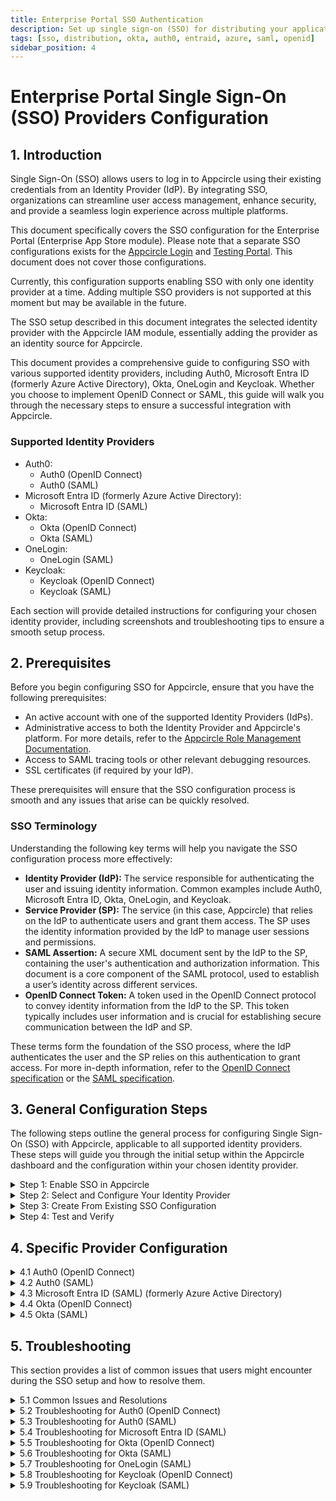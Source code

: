 ```yaml
---
title: Enterprise Portal SSO Authentication
description: Set up single sign-on (SSO) for distributing your applications, enhancing security and simplifying the login process.
tags: [sso, distribution, okta, auth0, entraid, azure, saml, openid]
sidebar_position: 4
---
```


# Enterprise Portal Single Sign-On (SSO) Providers Configuration

## 1. Introduction

Single Sign-On (SSO) allows users to log in to Appcircle using their existing credentials from an Identity Provider (IdP). By integrating SSO, organizations can streamline user access management, enhance security, and provide a seamless login experience across multiple platforms.

This document specifically covers the SSO configuration for the Enterprise Portal (Enterprise App Store module). Please note that a separate SSO configurations exists for the [Appcircle Login](/account/my-organization/security/authentications/sso-authentication) and [Testing Portal](/account/my-organization/security/authentications/distribution-sso-authentication). This document does not cover those configurations.

Currently, this configuration supports enabling SSO with only one identity provider at a time. Adding multiple SSO providers is not supported at this moment but may be available in the future.

The SSO setup described in this document integrates the selected identity provider with the Appcircle IAM module, essentially adding the provider as an identity source for Appcircle.

This document provides a comprehensive guide to configuring SSO with various supported identity providers, including Auth0, Microsoft Entra ID (formerly Azure Active Directory), Okta, OneLogin and Keycloak. Whether you choose to implement OpenID Connect or SAML, this guide will walk you through the necessary steps to ensure a successful integration with Appcircle.


### Supported Identity Providers

- Auth0:
    - Auth0 (OpenID Connect)
    - Auth0 (SAML)
- Microsoft Entra ID (formerly Azure Active Directory):
    - Microsoft Entra ID (SAML)
- Okta:
    - Okta (OpenID Connect)
    - Okta (SAML)
- OneLogin:
    - OneLogin (SAML)
- Keycloak:
    - Keycloak (OpenID Connect)
    - Keycloak (SAML)

Each section will provide detailed instructions for configuring your chosen identity provider, including screenshots and troubleshooting tips to ensure a smooth setup process.

## 2. Prerequisites

Before you begin configuring SSO for Appcircle, ensure that you have the following prerequisites:

- An active account with one of the supported Identity Providers (IdPs).
- Administrative access to both the Identity Provider and Appcircle's platform. For more details, refer to the [Appcircle Role Management Documentation](/account/my-organization/profile-and-team/role-management#organization-management-permissions).
- Access to SAML tracing tools or other relevant debugging resources.
- SSL certificates (if required by your IdP).

These prerequisites will ensure that the SSO configuration process is smooth and any issues that arise can be quickly resolved.


### SSO Terminology

Understanding the following key terms will help you navigate the SSO configuration process more effectively:

- **Identity Provider (IdP):** The service responsible for authenticating the user and issuing identity information. Common examples include Auth0, Microsoft Entra ID, Okta, OneLogin, and Keycloak.
- **Service Provider (SP):** The service (in this case, Appcircle) that relies on the IdP to authenticate users and grant them access. The SP uses the identity information provided by the IdP to manage user sessions and permissions.
- **SAML Assertion:** A secure XML document sent by the IdP to the SP, containing the user's authentication and authorization information. This document is a core component of the SAML protocol, used to establish a user’s identity across different services.
- **OpenID Connect Token:** A token used in the OpenID Connect protocol to convey identity information from the IdP to the SP. This token typically includes user information and is crucial for establishing secure communication between the IdP and SP.

These terms form the foundation of the SSO process, where the IdP authenticates the user and the SP relies on this authentication to grant access. For more in-depth information, refer to the [OpenID Connect specification](https://openid.net/developers/how-connect-works/) or the [SAML specification](https://docs.oasis-open.org/security/saml/v2.0/saml-core-2.0-os.pdf).

## 3. General Configuration Steps

The following steps outline the general process for configuring Single Sign-On (SSO) with Appcircle, applicable to all supported identity providers. These steps will guide you through the initial setup within the Appcircle dashboard and the configuration within your chosen identity provider.

<details>
    <summary>Step 1: Enable SSO in Appcircle</summary>
  
Begin by enabling SSO within your Appcircle organization settings. Follow these steps:

1. In the Appcircle dashboard, navigate to the **Organization** section located on the far left sidebar.
2. On the **My Organization** screen, select **Security** from the left-hand menu.
3. On the **Security** screen, locate the **Authentications** section on the far right, find **Enterprise Portal SSO Login**, and click **Add New**.

<Screenshot url='https://cdn.appcircle.io/docs/assets/store-sso-add-new.png' />

4. The **Manage Appcircle SSO Login** window will open, presenting two options:
    - **Create New Authentication**
    - **Create From Existing Authentication**
You can create new configuration or create from existing configuration. Click on the **Create New Authentication** section to create new configuration.
Please refer the **Step 3: Create From Existing SSO Configuration** section in the 3. General Configuration Steps.

<Screenshot url='https://cdn.appcircle.io/docs/assets/store-sso-create-options.png' />

5. The **Create New Authentication** window will open, presenting two options:
    - **Set up OpenID Connect Provider**
    - **Set up SAML SSO Provider**
  
    Select the option that corresponds to the identity provider you will configure.

<Screenshot url='https://cdn.appcircle.io/docs/assets/sso-form_v3.png' />

6. In the setup window, manually enter a unique **Alias** for your organization.
7. Additionally, enter a **Display Name** for your organization.
8. After setting the alias and Display Name, Appcircle will automatically generate the **Store Redirect URL** specific to your configuration. **Store Redirect URL**  must be used in your identity provider's settings to ensure proper redirection after authentication.

<Screenshot url='https://cdn.appcircle.io/docs/assets/sso-openid1_v3.png' />

Ensure that the alias and Display Name you choose are unique and easily identifiable, as they are essential for the SSO authentication process. The **Store Redirect URL** is crucial for your SSO setup, so be sure to copy and save it for use in the following steps.

</details>

<details>
  <summary>Step 2: Select and Configure Your Identity Provider</summary>

After enabling SSO and setting your alias, proceed to select and configure your identity provider:

1. Depending on the option you selected in the previous step, you will either be configuring an OpenID Connect or SAML provider.
2. Follow the specific steps for your chosen provider to enter the necessary configuration details, including Client ID, Client Secret, and other required parameters.
3. Use the previously generated **Store Redirect URL** provided by Appcircle when configuring your identity provider settings to ensure proper redirection after authentication.

Only one SSO provider can be configured at a time.

</details>

<details>
  <summary>Step 3: Create From Existing SSO Configuration</summary>

  Appcircle allows you to create a new SSO configuration based on an existing one, ensuring a smooth and efficient setup experience. 

:::caution

**Important:** If you're using SAML for SSO, some identity providers, like Okta, restrict you to a single SAML Entity ID. In this case, the Create From Existing SSO feature cannot be used.
:::
 
1. Navigate to the **Organization > Security > Authentications** section on your dashboard.
2. Select the **Add New** on the **Store Portal SSO Login**

<Screenshot url='https://cdn.appcircle.io/docs/assets/security-authentications.png' /> 

3. Select the **Create New Authentication** and then select the **Create From Existing SSO Configuration**

Existing SSO configurations will be listed in screen. Select one of them and click on **Next**.

<Screenshot url='https://cdn.appcircle.io/docs/assets/sso-create-from-existing.png' /> 

- On the Create SSO Configuration screen, fill in the **Alias** and **Display Name** and **Credential** fields (all other values are prefilled). Customize as needed, then click **Save**.

<Screenshot url='https://cdn.appcircle.io/docs/assets/sso-openid1_v3.png' />

- Copy the Redirect URL and go to your identity provider. Paste it into the appropriate field.

</details>

<details>
  <summary>Step 4: Test and Verify </summary>

After completing the SSO configuration, it's essential to test and ensure everything is functioning correctly. The following steps outline the testing process.

Begin by enabling SSO for the Enterprise App Store. Follow these steps:

1. In the Appcircle dashboard, navigate to the **Enterprise App Store** section located on the far left sidebar.
2. On the **Enterprise App Store** screen, select **Settings** from the left-hand menu.
3. Click on the **Activate** button next to SSO Login.

<Screenshot url="https://cdn.appcircle.io/docs/assets/2777-enterprisestore-sso-login.png" />

4. Follow [Enterprise App Store Documentation](/enterprise-app-store/enterprise-app-store-profile) to test the integration.

</details>

## 4. Specific Provider Configuration

<details>
  <summary>4.1 Auth0 (OpenID Connect)</summary>

Auth0 is a popular identity provider that supports the OpenID Connect protocol, which can be integrated with Appcircle for secure authentication.

#### Step 1: Create an Application in Auth0

To start, log in to your Auth0 dashboard and create a new application for Appcircle:

1. In the Auth0 dashboard, navigate to the **Applications** section.
2. Click **Create Application** and choose a name for your application (e.g., "Appcircle SSO - OpenID").

<Screenshot url="https://cdn.appcircle.io/docs/assets/authcreateapp.png" />

3. Select **Regular Web Applications** as the application type.
4. Click **Create** button.

<Screenshot url="https://cdn.appcircle.io/docs/assets/authwebapp.png" />

5. Once application created, navigate to the **Settings** of application.
6. Take note of the **Client ID** and **Client Secret**, which will be needed later.

<Screenshot url="https://cdn.appcircle.io/docs/assets/authopenidsettings1.png" />

#### Step 2: Configure Callback URLs in Auth0

Next, configure the callback URLs in Auth0 to ensure proper redirection to Appcircle after authentication:

1. In the Auth0 dashboard, go to the **Settings** tab of your application.
2. In the **Allowed Callback URLs** field, enter the **Store Redirect URL** (created using the alias in "Step 1: Enable SSO in Appcircle" from the "General Configuration Steps" section)

**Example Callback URL:** `https://auth.appcircle.io/auth/realms/store/broker/identity-{your-alias}/endpoint`

<Screenshot url="https://cdn.appcircle.io/docs/assets/store-sso-auth0-redirect-url.png" />


3. Click on the **Save Changes** button.

#### Step 3: Download OpenID Configuration from Auth0

Instead of writing all the settings of OpenID, you can download the settings file from Auth0 and import in Appcircle. Download the OpenID configuration JSON file from Auth0 with following steps.

1. In the Auth0 dashboard, go to the **Settings** tab of your application.
2. Scroll to the bottom of the page and expand the **Advanced Settings** section.
3. Navigate to the **Endpoints** tab. 
4. Copy and open **OpenID Configuration** URL in different tab in your browser.
5. Save **OpenID Configuration** as json file.

<Screenshot url="https://cdn.appcircle.io/docs/assets/authopenidsettings2.png" />

#### Step 4: Upload OpenID Configuration to Appcircle

Now, upload the OpenID configuration JSON file to Appcircle and complete the configuration:

1. Navigate to the **Set up OpenID Connect Provider** screen in Appcircle, which you accessed during the SSO setup in the "General Configuration Steps."
2. Choose the **Client secret sent as basic auth** as Client Authentication
3. Enter the **Client ID** and **Client Secret** that you noted earlier from Auth0.
4. Upload the downloaded OpenID configuration JSON file to Appcircle.

<Screenshot url="https://cdn.appcircle.io/docs/assets/sso-oidc-client-credentials-and-upload.png" />

5. Click **Save** to finalize the SSO setup.

</details>

<details>
  <summary>4.2 Auth0 (SAML)</summary>

Auth0 supports the SAML protocol, allowing integration with Appcircle for secure authentication.

#### Step 1: Create a SAML Application in Auth0

To start, log in to your Auth0 dashboard and create a new SAML application for Appcircle:

1. In the Auth0 dashboard, navigate to the **Applications** section.
2. Click **Create Application** and choose a name for your application (e.g., "Appcircle SSO - SAML").

<Screenshot url="https://cdn.appcircle.io/docs/assets/authcreateapp.png" />

3. Select **Regular Web Applications** as the application type.
4. Click **Create** button.

<Screenshot url="https://cdn.appcircle.io/docs/assets/authwebapp.png" />

#### Step 2: Configure SAML Settings in Auth0

Next, configure the SAML settings in Auth0 to ensure it can authenticate and redirect back to Appcircle:

1. Enable the SAML addon for your Auth0 application through the **Addons** tab in your Auth0 application settings.

<Screenshot url="https://cdn.appcircle.io/docs/assets/authsamlsettings1.png" />

2. Navigate to the **Settings** tab in the opened dialog. Use the following JSON settings to configure the SAML addon:

```
    {
      "nameIdentifierFormat": "urn:oasis:names:tc:SAML:1.1:nameid-format:emailAddress",
      "nameIdentifierProbes": [
        "http://schemas.xmlsoap.org/ws/2005/05/identity/claims/emailaddress"
      ]
    }
```

3. In the **Application Callback URL** field, enter the **Store Redirect URL** (created using the alias in "Step 1: Enable SSO in Appcircle" from the "General Configuration Steps" section), combined by a comma.

**Example Callback URL:** `https://auth.appcircle.io/auth/realms/store/broker/identity-{your-alias}/endpoint`

<Screenshot url="https://cdn.appcircle.io/docs/assets/authsamlsettings2.png" />

4. Download the **SAML metadata** file from Auth0.

This metadata file will be used in the next step to configure Appcircle.

<Screenshot url="https://cdn.appcircle.io/docs/assets/authsamlsettings3.png" />

#### Step 3: Upload SAML Metadata to Appcircle

Now, upload the SAML metadata file to Appcircle and finalize the configuration:

1. Navigate to the **Set up SAML SSO Provider** screen in Appcircle, which you accessed during the SSO setup in the "General Configuration Steps."
2. Upload the downloaded SAML metadata file to Appcircle.

<Screenshot url="https://cdn.appcircle.io/docs/assets/saml-upload-metadata.png" />

Check that the Redirect and SSO URLs are imported correctly. Ensure the X509 Certificate is imported correctly as well. If you need to enter multiple certificates, separate them with a comma. Be sure to remove any new lines or file headers, as this edit box only accepts a long base64 encoded string.

3. Complete any additional configuration settings in Appcircle as required.
5. Click **Save** to finalize the SSO setup.

**Important:** Ensure all settings match those provided in the SAML metadata file to avoid issues with authentication.

</details>


<details>
  <summary>4.3 Microsoft Entra ID (SAML) (formerly Azure Active Directory) </summary>

Microsoft Entra ID supports the SAML protocol, allowing integration with Appcircle for secure authentication. This section will guide you through setting up Microsoft Entra ID as your SAML identity provider for Appcircle.

#### Step 1: Access Microsoft Entra and Create an Enterprise Application

First, log in to your Azure portal as an admin:

1. Log in to Azure portal as an admin and navigate to Azure Services and then click Microsoft Entra ID.

<Screenshot url="https://cdn.appcircle.io/docs/assets/azurecreateapp1.png" />

2. In the Azure portal, go to **Enterprise Applications**

<Screenshot url="https://cdn.appcircle.io/docs/assets/azurecreateapp2.png" />

3. Click **New Application**.

<Screenshot url="https://cdn.appcircle.io/docs/assets/azurecreateapp3.png" />

4. Select **Create your own application**, name it (e.g., "Appcircle SSO - SAML").

<Screenshot url="https://cdn.appcircle.io/docs/assets/azurecreateapp4.png" />

5. Choose **Integrate any other application you don't find in the gallery**.

<Screenshot url="https://cdn.appcircle.io/docs/assets/azurecreateapp5.png" />

6. Click **Create** to set up the application.

#### Step 2: Assign Users to the Enterprise Application

Once the enterprise application is created, you need to assign users to it:

1. Navigate to the created enterprise application and click **Users and Groups**.

<Screenshot url="https://cdn.appcircle.io/docs/assets/azureaddusers.png" />

2. Click **Add User/Group**, search for the user you want to assign, select them, and click **Assign**.

<Screenshot url="https://cdn.appcircle.io/docs/assets/azureaddassignment1.png" />

#### Step 3: Configure SAML-based Sign-on in Microsoft Entra ID

Next, configure the SAML-based sign-on for the Microsoft Entra ID application:

1. In the application settings, navigate to **Single sign-on** and select **SAML** as the sign-on method.

<Screenshot url="https://cdn.appcircle.io/docs/assets/azuressosettings1.png" />

2. Click **Edit** under the **Basic SAML Configuration** section, and set the following:

<Screenshot url="https://cdn.appcircle.io/docs/assets/azuressosettings2.png" />

    - **Identifier (Entity ID)**: Enter `https://auth.appcircle.io/auth/realms/store`.
    - **Reply URL (Assertion Consumer Service URL)**: Enter the **Store Redirect URL** that created using the alias in "Step 1: Enable SSO in Appcircle" from the "General Configuration Steps" section.
    
    **Example Store Redirect URL:** `https://auth.appcircle.io/auth/realms/store/broker/identity-{your-alias}/endpoint`

<Screenshot url="https://cdn.appcircle.io/docs/assets/store-sso-azure-entity-id.png" />

5. Click **Save** to apply the settings.

#### Step 4: Download and Upload SAML Metadata

Now, download the SAML metadata from Microsoft Entra ID and upload it to Appcircle:

1. In the Azure portal, go to the **SAML Signing Certificate** section and download the **Federation Metadata XML** file.

<Screenshot url="https://cdn.appcircle.io/docs/assets/azuressosettings5.png" />

2. Navigate to the **Set up SAML SSO Provider** screen in Appcircle, which you accessed during the SSO setup in the "General Configuration Steps."
3. Upload the downloaded Federation Metadata XML file to Appcircle.

<Screenshot url="https://cdn.appcircle.io/docs/assets/saml-upload-metadata.png" />

4. Review the settings and click **Save** to finalize the configuration.

</details>


<details>
  <summary>4.4 Okta (OpenID Connect)</summary>

Okta supports the OpenID Connect protocol, allowing integration with Appcircle for secure authentication.

#### Step 1: Create an Application in Okta

To start, log in to your Okta dashboard and create a new application for Appcircle:

1. In the Okta dashboard, navigate to **Applications** and click **Create App Integration**.

<Screenshot url="https://cdn.appcircle.io/docs/assets/oktacreateapp.png" />

2. Select **OIDC - OpenID Connect** as the Sign In Method and **Web Application** as the application type.

<Screenshot url="https://cdn.appcircle.io/docs/assets/oktawebapp.png" />

3. Once created, take note of the **Client ID** and **Client Secret**, which will be needed later.

<Screenshot url="https://cdn.appcircle.io/docs/assets/oktaopenidsettings1.png" />

#### Step 2: Configure Callback URLs in Okta

Next, configure the callback URLs in Okta to ensure proper redirection to Appcircle after authentication:

1. Navigate to the settings of the created application in Okta.
2. Add the **Store Redirect URL** (created using the alias in "Step 1: Enable SSO in Appcircle" from the "General Configuration Steps" section) to the **Sign-in redirect URLs** field.

  **Example Store Redirect URL:** `https://auth.appcircle.io/auth/realms/store/broker/identity-{your-alias}/endpoint`
    
<Screenshot url="https://cdn.appcircle.io/docs/assets/store-sso-okta-openid-create-app-redirect-uri.png" />

5. Download the OpenID configuration JSON file from Okta using one of the following URLs:
    - `https://{your_okta_domain}/.well-known/openid-configuration`
    - `https://{your_okta_domain}/oauth2/default/.well-known/openid-configuration?client_id={your_client_id}`

#### Step 3: Upload OpenID Configuration to Appcircle

Now, upload the OpenID configuration JSON file to Appcircle and complete the configuration:

1. Navigate to the **Set up OpenID Connect Provider** screen in Appcircle, which you accessed during the SSO setup in the "General Configuration Steps."
2. Enter your **Client ID** and **Client Secret** that you noted earlier from Okta.
3. Upload the downloaded OpenID configuration JSON file to Appcircle.

<Screenshot url="https://cdn.appcircle.io/docs/assets/sso-oidc-client-credentials-and-upload.png" />

4. Check that the **Authorization** and **Token URLs** are correctly imported. 

5. Click **Save** to finalize the SSO setup.
</details>

<details>
  <summary>4.5 Okta (SAML)</summary>

Okta supports the SAML protocol, allowing integration with Appcircle for secure authentication.

#### Step 1: Create a SAML Application in Okta

To start, log in to your Okta dashboard and create a new application for Appcircle:

. In the Okta dashboard, navigate to **Applications** and click **Create App Integration**.

<Screenshot url="https://cdn.appcircle.io/docs/assets/oktacreateapp.png" />

2. Select **SAML 2.0** as the Sign In Method.

<Screenshot url="https://cdn.appcircle.io/docs/assets/oktacreatesaml.png" />

3. Pick a name and optional logo for the app, then click **Next**.

<Screenshot url="https://cdn.appcircle.io/docs/assets/oktasamlsettings1.png" />

#### Step 2: Configure SAML Settings in Okta

Next, configure the SAML settings in Okta to ensure proper authentication and redirection to Appcircle:

1. In the **Single sign-on URL** field, enter the **Store Redirect URL** (created using the alias in "Step 1: Enable SSO in Appcircle" from the "General Configuration Steps" section).

**Example Store Redirect URL:** `https://auth.appcircle.io/auth/realms/store/broker/identity-{your-alias}/endpoint`

2. For the **Audience URI (SP Entity ID)** field, use the `https://auth.appcircle.io/auth/realms/store`.

<Screenshot url="https://cdn.appcircle.io/docs/assets/store-sso-okta-saml-entity-id.png" />

6. Instead of manually configuring all SAML settings in Appcircle, you can download the SAML metadata XML file from Okta:

Click the **Copy** button next to the Metadata URL and open it in another tab to download the XML file.

<Screenshot url="https://cdn.appcircle.io/docs/assets/oktasamlsettings3-new.png" />

#### Step 3: Upload SAML Metadata to Appcircle

Now, upload the SAML metadata XML file to Appcircle to complete the configuration:

1. Navigate to the **Set up SAML SSO Provider** screen in Appcircle, which you accessed during the SSO setup in the "General Configuration Steps."
2. Upload the downloaded SAML metadata XML file to Appcircle.

<Screenshot url="https://cdn.appcircle.io/docs/assets/saml-upload-metadata.png" />

4. Ensure that the Redirect and SSO URLs are imported correctly. You can check if the X509 Certificate is imported correctly as well. If you want to enter multiple certificates you can separate them by using a comma between them. Please be aware that you need to remove any new lines or file headers from this edit box. This edit box only accepts a long base64 encoded string.

7. Click **Save** to finalize the SSO setup.

</details>

## 5. Troubleshooting

This section provides a list of common issues that users might encounter during the SSO setup and how to resolve them.


<details>
  <summary>5.1 Common Issues and Resolutions</summary>

- **Misconfigured SAML Assertions:** Ensure that the SAML assertions are correctly configured with the appropriate attributes and claims. Incorrect settings here can lead to failed logins.
- **Incorrect Redirect URIs:** Verify that the Redirect URIs configured in your identity provider match the ones set in Appcircle. Mismatches can cause authentication failures.
- **Token Mismatches:** If you encounter token mismatches, ensure that the correct Client ID, Client Secret, and endpoints are configured in both Appcircle and the identity provider.
- **Metadata Import Issues:** If the metadata import fails, manually check the SAML metadata for formatting errors or missing elements that may cause issues during import.
- **SSO Alias Not Recognized:** Make sure the SSO alias entered matches the one configured in Appcircle. Any discrepancies could prevent successful authentication.
- **Account Linking Problems:** If account linking fails, verify that the user’s email address in the identity provider matches the one in Appcircle.

</details>

<details>
  <summary>5.2 Troubleshooting for Auth0 (OpenID Connect)</summary>

- **Callback URL Mismatch:** Ensure that the callback URL in Auth0 matches the one configured in Appcircle. This mismatch often causes authentication failures.
- **Invalid or Missing Redirect URIs:** Ensure that the redirect URIs in both Auth0 and Appcircle match exactly. Any mismatch, even in trailing slashes, can cause authentication to fail.
- **Invalid Client ID/Secret:** Verify that the Client ID and Secret are correctly entered in Appcircle’s SSO settings. Regenerate these values in Auth0 if needed.
- **Logs Don't Show Successful Login Event:** If the user successfully logs in with the identity provider, but the Appcircle logs do not show a successful login event, check the SAML Authentication Assertion returned by the IdP or analyze the HTTP trace for any discrepancies in Appcircle.
- **Misconfigured Scopes:** Ensure that the scopes requested in Appcircle match those defined in Auth0. Mismatches can lead to login failures.

</details>

<details>
  <summary>5.3 Troubleshooting for Auth0 (SAML)</summary>

- **Attribute Mapping Problems:** Verify that the attributes sent by Auth0 match those expected by Appcircle.
- **Token Mismatch:** Ensure the tokens issued by Auth0 match the expected format in Appcircle.
- **Incorrect Assertion Consumer Service (ACS) URL:** Verify that the ACS URL in Auth0 matches the one configured in Appcircle’s SSO settings.
- **SAML Assertion Issues:** Use tools like a SAML debugger to check the contents of the SAML assertion for correct format and expected values before entering them into Appcircle.
- **IdP Login Page Doesn't Display:** If the IdP login page fails to display, ensure the correct SSO URL is being used in Appcircle and that the binding method (HTTP-POST or HTTP-Redirect) is properly configured.
- **Certificate Issues:** Ensure the SAML certificate in Auth0 is valid and correctly configured. Invalid certificates can prevent proper authentication in Appcircle.

</details>

<details>
  <summary>5.4 Troubleshooting for Microsoft Entra ID (SAML)</summary>

- **Incorrect SAML Response:** Check that all required claims and attributes are configured correctly in Microsoft Entra ID.
- **Certificate Expiration:** Ensure that the SAML signing certificate used by Microsoft Entra ID is valid and not expired.
- **Misconfigured Claims or Attributes:** Ensure that the claims and attributes being sent from Microsoft Entra ID are correctly mapped and expected by Appcircle. Mismatches can lead to failed logins or incomplete user profiles.
- **Redirect Loop:** This often occurs due to incorrect reply URLs or session issues. Verify the reply URL in Microsoft Entra ID matches the one in Appcircle and that session cookies are correctly managed.
- **Invalid Certificate or Encryption Issues:** Ensure that the certificates used for signing and encryption are valid and correctly configured in both Microsoft Entra ID and Appcircle’s SSO settings. Expired certificates are a common cause of failures in SAML setups.
- **Unassigned Users:** Ensure that users are assigned to the enterprise application in Microsoft Entra ID. Unassigned users cannot authenticate through Appcircle.

</details>

<details>
  <summary>5.5 Troubleshooting for Okta (OpenID Connect)</summary>

- **Invalid Client ID/Secret:** Verify the Client ID and Secret in Appcircle match those configured in Okta.
- **Incorrect Scopes Configuration:** Ensure that the correct scopes, like `openid`, `profile`, and `email`, are requested by the client application and match those configured in Appcircle. Okta will reject requests with unsupported or misconfigured scopes.
- **Token Validation Issues:** Use Okta’s introspection endpoint for remote validation of access tokens to ensure they have not been revoked or expired in Appcircle’s SSO integration.
- **Key Rotation Problems:** Regularly update the public keys used by Okta in Appcircle’s SSO settings to ensure continuous validation of tokens, as Okta automatically rotates these keys multiple times a year.
- **Invalid Redirect URI:** Ensure that the redirect URI in Okta matches the one specified in Appcircle. Mismatches can cause authentication failures.
- **403 Forbidden Errors:** Ensure the user has the necessary permissions and that the application is set up correctly in Okta to prevent access issues in Appcircle.

</details>

<details>
  <summary>5.6 Troubleshooting for Okta (SAML)</summary>

- **Certificate Errors:** Verify that the SAML certificate used in Okta is valid and has not expired.
- **Incorrect ACS URL:** Ensure the Assertion Consumer Service (ACS) URL in Okta matches the one configured in Appcircle.
- **Signing and Encryption Issues:** Verify that both signing and encryption certificates are correctly configured and up to date in both Okta and Appcircle. Expired or incorrectly installed certificates are a common cause of SAML failures.
- **Misconfigured SAML Responses:** Use Okta’s SAML troubleshooting tools to validate the SAML response, ensuring that all required fields are present and correctly formatted before integrating with Appcircle.
- **Invalid SSO URL or Mismatched Entity IDs:** Confirm that the SSO URL and Entity ID configured in Okta are correctly set up in Appcircle’s SSO settings to prevent login issues or errors in the authentication process.
- **Clock Skew:** Ensure the system clocks of both Okta and Appcircle are synchronized to avoid timing issues in the authentication process.

</details>

<details>
  <summary>5.7 Troubleshooting for OneLogin (SAML)</summary>

- **SSO Errors Due to Incorrect URLs:** Ensure that the SAML Assertion Consumer Service (ACS) URL and other SSO URLs in OneLogin match those in Appcircle.
- **SAML Metadata Misconfiguration:** Ensure that the SAML metadata imported into OneLogin is current and accurately reflects Appcircle’s SSO requirements. Update the metadata periodically to avoid integration issues.
- **Incomplete Attribute Mapping:** Verify that all necessary user attributes are mapped from OneLogin to Appcircle to avoid incomplete user sessions or missing information.
- **Account Linking Failures:** Ensure that user email addresses match between OneLogin and Appcircle. Discrepancies in user data can prevent successful account linking.
- **Certificate Expiration:** Verify that the SAML signing certificate in OneLogin is valid and not expired to ensure seamless authentication with Appcircle.

</details>

<details>
  <summary>5.8 Troubleshooting for Keycloak (OpenID Connect)</summary>

- **Invalid Client ID/Secret:** Verify that the Client ID and Secret from Keycloak are correctly entered in Appcircle.
- **Incorrect Redirect URI:** Ensure that the redirect URIs match between Keycloak and Appcircle.
- **Incorrect Client Configuration:** Ensure that the client settings in Keycloak, including redirect URIs and client secrets, are correctly configured to match those in Appcircle’s SSO settings.
- **Key Rotation Issues:** Periodically check for key rotations in Keycloak and update the keys in Appcircle’s SSO configuration to avoid validation errors.
- **OIDC Token Mismatches:** Validate that the tokens issued by Keycloak match the expected format in Appcircle, including the correct scopes and audience claims.
- **Token Signature Verification Failures:** Ensure the public key in Appcircle matches the one used by Keycloak for token signing.

</details>

<details>
  <summary>5.9 Troubleshooting for Keycloak (SAML)</summary>

- **Certificate Mismatches:** Ensure the SAML certificate in Keycloak matches what Appcircle expects.
- **SAML Response Issues:** Verify that the NameID format and attribute mapping are configured correctly.
- **ACS URL Errors:** Ensure the Assertion Consumer Service (ACS) URL in Keycloak matches the one configured in Appcircle.
- **Assertion Signing Problems:** Ensure that the assertions are properly signed and that the correct signing algorithm is used in both Keycloak and Appcircle. Mismatches in signing algorithms can lead to failed authentication attempts.
- **SAML Assertion Format Issues:** Use a SAML debugging tool to validate the format and content of the SAML assertions before configuring them in Appcircle. Ensure that all required fields, such as the audience and recipient, are correctly set.
- **Misconfigured SAML Bindings:** Verify that the correct SAML binding method (e.g., POST or Redirect) is configured in both Keycloak and Appcircle to ensure smooth communication during the SSO process.
- **Invalid Certificate Configuration:** Ensure that the SAML signing certificate used in Keycloak is valid and correctly configured in Appcircle. Expired or incorrectly configured certificates can cause authentication failures.
- **Clock Synchronization Issues:** Ensure that the system clocks of both Keycloak and Appcircle are synchronized to prevent timing-related authentication errors, such as expired assertions.

</details>